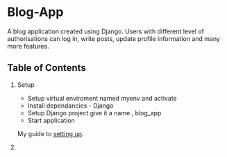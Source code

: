 # Blog-App
A blog application created using Django.
Users with different level of authorisations can log in, write posts, update profile information and many  more features.


## **Table of Contents**
1. Setup
    - Setup virtual enviroment named myenv and activate
    - Install dependancies - Django
    - Setup Django project give it a name , blog_app
    - Start application    

    My guide to [setting up](https://realpython.com/django-setup/).
2. 

